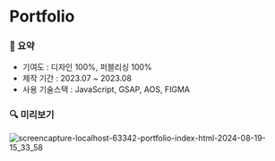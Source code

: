 # Portfolio

### 📍 요약
- 기여도 : 디자인 100%, 퍼블리싱 100%
- 제작 기간  : 2023.07 ~ 2023.08
- 사용 기술스택  : JavaScript, GSAP, AOS, FIGMA


 ### 🔍 미리보기
  ![screencapture-localhost-63342-portfolio-index-html-2024-08-19-15_33_58](https://github.com/user-attachments/assets/08c43097-3d9c-41a1-90fc-d6d26159520d)
